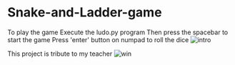 # Snake-and-Ladder-game
To play the game
Execute the ludo.py program
Then press the spacebar to start the game
Press 'enter' button on numpad to roll the dice
![intro](https://user-images.githubusercontent.com/91353030/135787370-57056d93-f08a-4825-8dd5-da12b47f8e03.png)

This project is tribute to my teacher
![win](https://user-images.githubusercontent.com/91353030/135787487-7fff2839-d5e0-4d65-a1a7-643727fdab5c.png)
